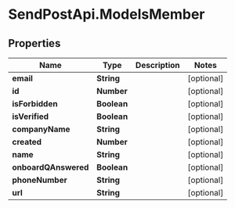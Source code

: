 # SendPostApi.ModelsMember

## Properties
Name | Type | Description | Notes
------------ | ------------- | ------------- | -------------
**email** | **String** |  | [optional] 
**id** | **Number** |  | [optional] 
**isForbidden** | **Boolean** |  | [optional] 
**isVerified** | **Boolean** |  | [optional] 
**companyName** | **String** |  | [optional] 
**created** | **Number** |  | [optional] 
**name** | **String** |  | [optional] 
**onboardQAnswered** | **Boolean** |  | [optional] 
**phoneNumber** | **String** |  | [optional] 
**url** | **String** |  | [optional] 


